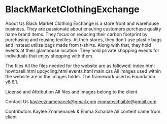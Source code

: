 # BlackMarketClothingExchange
About Us
Black Market Clothing Exchange is a store front and warehouse business. They are passionate about ensuring customers purchase quality name brand items. 
They focus on reducing their carbon footprint by purchasing and reusing textiles. At their stores, they don't use plastic bags and instead utilize bags made from t-shirts.
Along with that, they hold events at their glamhouse location. They hold private shopping events for individuals that enjoy shopping with them.

The files
All the files needed for the website are as followed:
index.html
howtosell.html
upcycling.html
events.html
main.css
All images used within the website are in the images folder.
The framework used is Foundation v6.6.1.

License and Attribution
All files and images belong to the client.

Contact Us
kayleeznamenacek@gmail.com
emmabschaible@gmail.com

Contributors
Kaylee Znamenacek & Emma Schaible
All content came from client